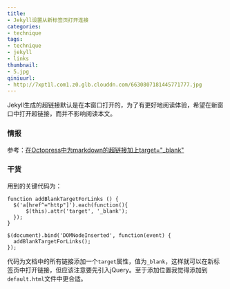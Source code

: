 ```yaml
---
title:
- Jekyll设置从新标签页打开连接
categories:
- technique
tags:
- technique
- jekyll
- links
thumbnail:
- 5.jpg
qiniuurl:
- http://7xpt1l.com1.z0.glb.clouddn.com/6630807181445771777.jpg
---
```

Jekyll生成的超链接默认是在本窗口打开的，为了有更好地阅读体验，希望在新窗口中打开超链接，而并不影响阅读本文。
<!--more-->

### 情报
参考：[在Octopress中为markdown的超链接加上target="_blank"](http://www.blogjava.net/lishunli/archive/2013/01/20/394478.html)

### 干货

用到的关键代码为：

	function addBlankTargetForLinks () {
	  $('a[href^="http"]').each(function(){
	      $(this).attr('target', '_blank');
	  });
	}

	$(document).bind('DOMNodeInserted', function(event) {
	  addBlankTargetForLinks();
	});


代码为文档中的所有链接添加一个`target`属性，值为`_blank`，这样就可以在新标签页中打开链接，但应该注意要先引入jQuery。至于添加位置我觉得添加到`default.html`文件中更合适。